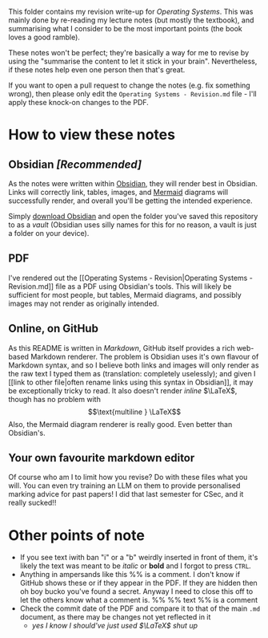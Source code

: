 This folder contains my revision write-up for *Operating Systems*. This was mainly done by re-reading my lecture notes (but mostly the textbook), and summarising what I consider to be the most important points (the book loves a good ramble).

These notes won't be perfect; they're basically a way for me to revise by using the "summarise the content to let it stick in your brain". Nevertheless, if these notes help even one person then that's great.

If you want to open a pull request to change the notes (e.g. fix something wrong), then please only edit the `Operating Systems - Revision.md` file - I'll apply these knock-on changes to the PDF.
# How to view these notes
## Obsidian *\[Recommended]*
As the notes were written within [Obsidian](https://obsidian.md/), they will render best in Obsidian. Links will correctly link, tables, images, and [Mermaid](https://mermaid.js.org/) diagrams will successfully render, and overall you'll be getting the intended experience. 

Simply [download Obsidian](https://obsidian.md/download) and open the folder you've saved this repository to as a *vault* (Obsidian uses silly names for this for no reason, a vault is just a folder on your device).
## PDF
I've rendered out the [[Operating Systems - Revision|Operating Systems - Revision.md]] file as a PDF using Obsidian's tools. This will likely be sufficient for most people, but tables, Mermaid diagrams, and possibly images may not render as originally intended.
## Online, on GitHub
As this README is written in *Markdown*, GitHub itself provides a rich web-based Markdown renderer. The problem is Obsidian uses it's own flavour of Markdown syntax, and so I believe both links and images will only render as the raw text I typed them as (translation: completely uselessly); and given I \[\[link to other file|often rename links using this syntax in Obsidian]], it may be exceptionally tricky to read. It also doesn't render *inline* $\LaTeX$, though has no problem with $$\text{multiline } \LaTeX$$
Also, the Mermaid diagram renderer is really good. Even better than Obsidian's.
## Your own favourite markdown editor
Of course who am I to limit how you revise? Do with these files what you will. You can even try training an LLM on them to provide personalised marking advice for past papers! I did that last semester for CSec, and it really sucked!!
# Other points of note
- If you see text iwith ban "i" or a "b" weirdly inserted in front of them, it's likely the text was meant to be *italic* or **bold** and I forgot to press `CTRL`.
- Anything in ampersands like this %% is a comment. I don't know if GitHub shows these or if they appear in the PDF. If they are hidden then oh boy bucko you've found a secret. Anyway I need to close this off to let the others know what a comment is. %% \%\% text \%\% is a comment
- Check the commit date of the PDF and compare it to that of the main `.md` document, as there may be changes not yet reflected in it
	- *yes I know I should've just used $\LaTeX$ shut up*